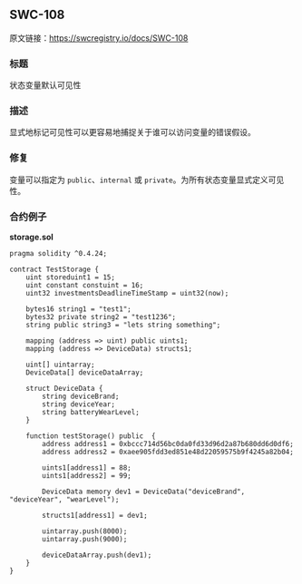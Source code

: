 ## SWC-108
原文链接：https://swcregistry.io/docs/SWC-108

### 标题
状态变量默认可见性

### 描述
显式地标记可见性可以更容易地捕捉关于谁可以访问变量的错误假设。

### 修复
变量可以指定为 `public`、`internal` 或 `private`。为所有状态变量显式定义可见性。

### 合约例子
**storage.sol**
```
pragma solidity ^0.4.24;

contract TestStorage {
    uint storeduint1 = 15;
    uint constant constuint = 16;
    uint32 investmentsDeadlineTimeStamp = uint32(now); 

    bytes16 string1 = "test1"; 
    bytes32 private string2 = "test1236"; 
    string public string3 = "lets string something"; 

    mapping (address => uint) public uints1; 
    mapping (address => DeviceData) structs1; 

    uint[] uintarray; 
    DeviceData[] deviceDataArray; 

    struct DeviceData {
        string deviceBrand;
        string deviceYear;
        string batteryWearLevel;
    }

    function testStorage() public  {
        address address1 = 0xbccc714d56bc0da0fd33d96d2a87b680dd6d0df6;
        address address2 = 0xaee905fdd3ed851e48d22059575b9f4245a82b04;

        uints1[address1] = 88;
        uints1[address2] = 99;

        DeviceData memory dev1 = DeviceData("deviceBrand", "deviceYear", "wearLevel");

        structs1[address1] = dev1;

        uintarray.push(8000);
        uintarray.push(9000);

        deviceDataArray.push(dev1);
    }
}
```
